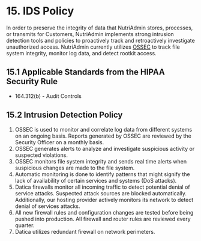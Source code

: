 # 15. IDS Policy

In order to preserve the integrity of data that NutriAdmin stores, processes, or transmits for Customers, NutriAdmin implements strong intrusion detection tools and policies to proactively track and retroactively investigate unauthorized access. NutriAdmin currently utilizes [OSSEC](http://www.ossec.net/) to track file system integrity, monitor log data, and detect rootkit access.

## 15.1 Applicable Standards from the HIPAA Security Rule

* 164.312(b) - Audit Controls

## 15.2 Intrusion Detection Policy

1. OSSEC is used to monitor and correlate log data from different systems on an ongoing basis. Reports generated by OSSEC are reviewed by the Security Officer on a monthly basis.
2. OSSEC generates alerts to analyze and investigate suspicious activity or suspected violations.
3. OSSEC monitors file system integrity and sends real time alerts when suspicious changes are made to the file system.
4. Automatic monitoring is done to identify patterns that might signify the lack of availability of certain services and systems (DoS attacks).
5. Datica firewalls monitor all incoming traffic to detect potential denial of service attacks. Suspected attack sources are blocked automatically. Additionally, our hosting provider actively monitors its network to detect denial of services attacks.
6. All new firewall rules and configuration changes are tested before being pushed into production. All firewall and router rules are reviewed every quarter.
7. Datica utilizes redundant firewall on network perimeters.
